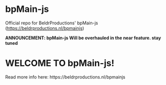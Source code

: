 # bpMain-js
Official repo for BeldrProductions' bpMain-js (https://beldrproductions.nl/bpmainjs)

<b>ANNOUNCEMENT: bpMain-js Will be overhauled in the near feature. stay tuned</b>

<h1>WELCOME TO bpMain-js!</h1>
Read more info here: https://beldrproductions.nl/bpmainjs
